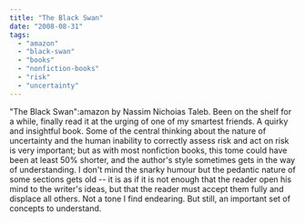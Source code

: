 ```yaml
---
title: "The Black Swan"
date: "2008-08-31"
tags: 
  - "amazon"
  - "black-swan"
  - "books"
  - "nonfiction-books"
  - "risk"
  - "uncertainty"
---
```


"The Black Swan":amazon by Nassim Nichoias Taleb. Been on the shelf for a while, finally read it at the urging of one of my smartest friends. A quirky and insightful book. Some of the central thinking about the nature of uncertainty and the human inability to correctly assess risk and act on risk is very important; but as with most nonfiction books, this tome could have been at least 50% shorter, and the author's style sometimes gets in the way of understanding. I don't mind the snarky humour but the pedantic nature of some sections gets old -- it is as if it is not enough that the reader open his mind to the writer's ideas, but that the reader must accept them fully and displace all others. Not a tone I find endearing. But still, an important set of concepts to understand.
